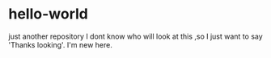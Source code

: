 # hello-world
just another repository
I dont know who will look at this ,so I just want to say 'Thanks looking'. I'm new here.
